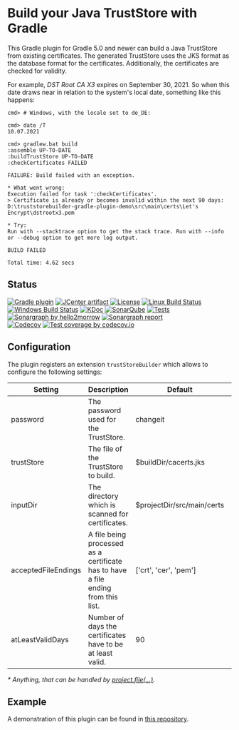 # Build your Java TrustStore with Gradle

This Gradle plugin for Gradle 5.0 and newer can build a Java TrustStore from existing certificates. The generated TrustStore uses the JKS format as the database format for the certificates. Additionally, the certificates are checked for validity.

For example, _DST Root CA X3_ expires on September 30, 2021. So when this date draws near in relation to the system's local date, something like this happens: 
```
cmd> # Windows, with the locale set to de_DE:

cmd> date /T
10.07.2021

cmd> gradlew.bat build
:assemble UP-TO-DATE
:buildTrustStore UP-TO-DATE
:checkCertificates FAILED

FAILURE: Build failed with an exception.

* What went wrong:
Execution failed for task ':checkCertificates'.
> Certificate is already or becomes invalid within the next 90 days:
D:\truststorebuilder-gradle-plugin-demo\src\main\certs\Let's Encrypt\dstrootx3.pem

* Try:
Run with --stacktrace option to get the stack trace. Run with --info or --debug option to get more log output.

BUILD FAILED

Total time: 4.62 secs
```

## Status

[![Gradle plugin](https://img.shields.io/badge/plugins.gradle.org-de.chkpnt.truststorebuilder-blue.svg)](https://plugins.gradle.org/plugin/de.chkpnt.truststorebuilder)
[![JCenter artifact](https://img.shields.io/badge/JCenter-de.chkpnt%3Atrust%E2%80%A6--plugin-blue.svg)](https://bintray.com/chkpnt/maven/truststorebuilder-gradle-plugin/view)
[![License](https://img.shields.io/github/license/chkpnt/truststorebuilder-gradle-plugin.svg?label=License)](https://tldrlegal.com/license/apache-license-2.0-(apache-2.0))  
[![Linux Build Status](https://travis-ci.org/chkpnt/truststorebuilder-gradle-plugin.svg?branch=master)](https://travis-ci.org/chkpnt/truststorebuilder-gradle-plugin)
[![Windows Build Status](https://ci.appveyor.com/api/projects/status/c5cu6n9ngma600y9?svg=true)](https://ci.appveyor.com/project/chkpnt/truststorebuilder-gradle-plugin/branch/master)
[![KDoc](https://img.shields.io/badge/Docs-KDoc-lightgrey.svg)](https://chkpnt.github.io/truststorebuilder-gradle-plugin/kdoc/truststorebuilder-gradle-plugin/index.html)
[![SonarQube](https://img.shields.io/badge/SonarQube-sonar.chkpnt.de-blue.svg)](https://sonar.chkpnt.de/dashboard?id=de.chkpnt%3Atruststorebuilder-gradle-plugin&did=1)
[![Tests](https://img.shields.io/sonar/https/sonar.chkpnt.de/de.chkpnt:truststorebuilder-gradle-plugin/tests.svg?label=Tests)](https://sonar.chkpnt.de/component_measures?id=de.chkpnt%3Atruststorebuilder-gradle-plugin&metric=tests)
[![Sonargraph by hello2morrow](https://img.shields.io/badge/Static%20code%20analyzer-Sonargraph-blue.svg)](https://www.hello2morrow.com/products/sonargraph)
[![Sonargraph report](https://img.shields.io/badge/Report-chkpnt.github.io-lightgrey.svg)](https://chkpnt.github.io/truststorebuilder-gradle-plugin/reports/sonargraph.html)  
[![Codecov](https://img.shields.io/badge/Other%20CI%20tool-codecov.io-blue.svg)](https://codecov.io/)
[![Test coverage by codecov.io](https://codecov.io/gh/chkpnt/truststorebuilder-gradle-plugin/branch/master/graph/badge.svg)](https://codecov.io/github/chkpnt/truststorebuilder-gradle-plugin?branch=master)
<!--[![Tech dept by SonarQube](https://img.shields.io/sonar/https/sonar.chkpnt.de/de.chkpnt:truststorebuilder-gradle-plugin/tech_debt.svg?label=Tech dept)](https://sonar.chkpnt.de/overview/debt?id=de.chkpnt%3Atruststorebuilder-gradle-plugin)
[![Test coverage by SonarQube](https://img.shields.io/sonar/https/sonar.chkpnt.de/de.chkpnt:truststorebuilder-gradle-plugin/coverage.svg?label=Code coverage)](https://sonar.chkpnt.de/drilldown/measures?id=de.chkpnt%3Atruststorebuilder-gradle-plugin&metric=lines_to_cover)      
[![Average component dependency according to John Lakos](https://img.shields.io/sonar/https/sonar.chkpnt.de/de.chkpnt:truststorebuilder-gradle-plugin/sg_i.CORE_ACD.svg?label=ACD)](https://sonar.chkpnt.de/dashboard/index/19?did=5)
[![Cumulative component dependency according to John Lakos](https://img.shields.io/sonar/https/sonar.chkpnt.de/de.chkpnt:truststorebuilder-gradle-plugin/sg_i.CORE_CCD.svg?label=CCD)](https://sonar.chkpnt.de/dashboard/index/19?did=5)
[![Normalized cumulative component dependency according to John Lakos](https://img.shields.io/sonar/https/sonar.chkpnt.de/de.chkpnt:truststorebuilder-gradle-plugin/sg_i.CORE_NCCD.svg?label=NCCD)](https://sonar.chkpnt.de/dashboard/index/19?did=5)-->

## Configuration

The plugin registers an extension `trustStoreBuilder` which allows to configure the following settings:

| Setting             | Description                                                                       | Default                       | Type           |
|---------------------|-----------------------------------------------------------------------------------|-------------------------------|----------------|
| password            | The password used for the TrustStore.                                             | changeit                      | String         |
| trustStore          | The file of the TrustStore to build.                                              | $buildDir/cacerts.jks         | Object*        |
| inputDir            | The directory which is scanned for certificates.                                  | $projectDir/src/main/certs    | Object*        |
| acceptedFileEndings | A file being processed as a certificate has to have a file ending from this list. | ['crt', 'cer', 'pem']         | List\<String\> |
| atLeastValidDays    | Number of days the certificates have to be at least valid.                        | 90                            | int            |

_\* Anything, that can be handled by [project.file(...)](https://docs.gradle.org/current/dsl/org.gradle.api.Project.html#org.gradle.api.Project:file%28java.lang.Object%29)._

## Example

A demonstration of this plugin can be found in [this repository](https://github.com/chkpnt/truststorebuilder-gradle-plugin-demo).
